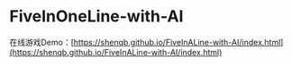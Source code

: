 # FiveInOneLine-with-AI
在线游戏Demo：[https://shenqb.github.io/FiveInALine-with-AI/index.html](https://shenqb.github.io/FiveInALine-with-AI/index.html)
